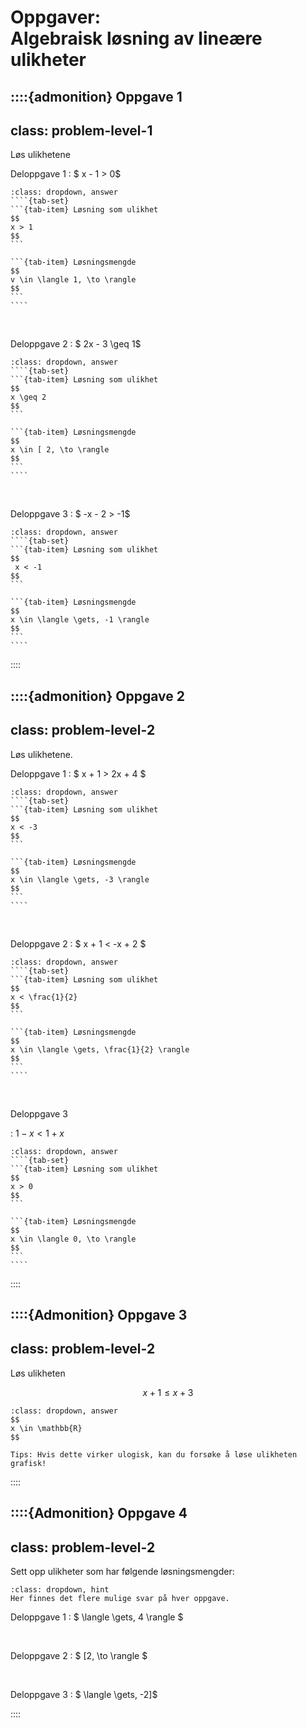 # Oppgaver: <br> Algebraisk løsning av lineære ulikheter

::::{admonition} Oppgave 1 
---
class: problem-level-1
---
Løs ulikhetene

Deloppgave 1
: $ x - 1 > 0$

`````{admonition} Fasit
:class: dropdown, answer
````{tab-set}
```{tab-item} Løsning som ulikhet
$$
x > 1
$$
```

```{tab-item} Løsningsmengde
$$
v \in \langle 1, \to \rangle
$$
```
````
`````

<br>

Deloppgave 2
: $ 2x - 3 \geq 1$

`````{admonition} Fasit
:class: dropdown, answer
````{tab-set}
```{tab-item} Løsning som ulikhet
$$
x \geq 2
$$
```

```{tab-item} Løsningsmengde
$$
x \in [ 2, \to \rangle
$$
```
````
`````

<br>

Deloppgave 3
: $ -x - 2 > -1$

`````{admonition} Fasit
:class: dropdown, answer
````{tab-set}
```{tab-item} Løsning som ulikhet
$$
 x < -1
$$
```

```{tab-item} Løsningsmengde
$$
x \in \langle \gets, -1 \rangle
$$
```
````
`````
::::

::::{admonition} Oppgave 2 
---
class: problem-level-2
---
Løs ulikhetene.

Deloppgave 1
: $ x + 1 > 2x + 4 $

`````{admonition} Fasit
:class: dropdown, answer
````{tab-set}
```{tab-item} Løsning som ulikhet
$$
x < -3
$$
```

```{tab-item} Løsningsmengde
$$
x \in \langle \gets, -3 \rangle
$$
```
````
`````
<br>

Deloppgave 2
: $ x + 1 < -x + 2 $

`````{admonition} Fasit
:class: dropdown, answer
````{tab-set}
```{tab-item} Løsning som ulikhet
$$
x < \frac{1}{2}
$$
```

```{tab-item} Løsningsmengde
$$
x \in \langle \gets, \frac{1}{2} \rangle
$$
```
````
`````
<br>

Deloppgave 3

: $1 - x < 1 + x$

`````{admonition} Fasit
:class: dropdown, answer
````{tab-set}
```{tab-item} Løsning som ulikhet
$$
x > 0
$$
```

```{tab-item} Løsningsmengde
$$
x \in \langle 0, \to \rangle
$$
```
````
`````

::::

::::{Admonition} Oppgave 3
---
class: problem-level-2
---
Løs ulikheten

$$ x + 1 \leq x + 3$$

`````{admonition} Fasit
:class: dropdown, answer
$$
x \in \mathbb{R}
$$

Tips: Hvis dette virker ulogisk, kan du forsøke å løse ulikheten grafisk!

`````
::::

::::{Admonition} Oppgave 4
---
class: problem-level-2
---
Sett opp ulikheter som har følgende løsningsmengder: 

`````{admonition} Tips
:class: dropdown, hint
Her finnes det flere mulige svar på hver oppgave. 

`````
Deloppgave 1
: $ \langle \gets, 4 \rangle $

<br>

Deloppgave 2
: $ [2, \to \rangle $

<br>

Deloppgave 3
: $ \langle \gets, -2]$

::::
